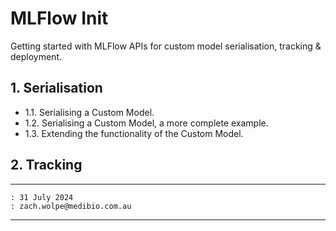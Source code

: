 # MLFlow Init

Getting started with MLFlow APIs for custom model serialisation, tracking & deployment.

## 1. Serialisation

- 1.1. Serialising a Custom Model.
- 1.2. Serialising a Custom Model, a more complete example.
- 1.3. Extending the functionality of the Custom Model.

## 2. Tracking

---
```
: 31 July 2024
: zach.wolpe@medibio.com.au
```
---